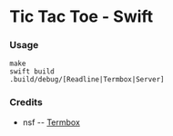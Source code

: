 # Tic Tac Toe - Swift


### Usage

```
make
swift build
.build/debug/[Readline|Termbox|Server]
```


### Credits

 - nsf -- [Termbox](https://github.com/nsf/termbox)

